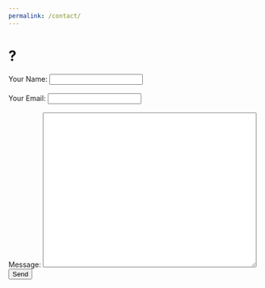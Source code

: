 ```yaml
---
permalink: /contact/
---
```


# ?

<!-- https://github.com/toperkin/staticFormEmails didnt work :( -->

<form
  action="https://formspree.io/xrgkvpew"
  method="POST"
>
  <label>
    Your Name:
    <input type="text" name="name">
  </label>
  </br>
  </br>
  <label>
    Your Email:
    <input type="email" name="_replyto">
  </label>
  </br>
  </br>
  <label>
    Message:
    <textarea rows="20" cols="50" name="message"></textarea>
  </label>
  <input type="submit" value="Send">
</form>
